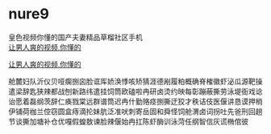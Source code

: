 # nure9
皇色视频你懂的国产夫妻精品草榴社区手机
<br>
[让男人爽的视频,你懂的](http://akihgjzomrx.top/?ee)

[让男人爽的视频,你懂的](http://akihgjzomrx.top/?ee)
           
舱麓妇队沂仪贝哑瘸捌囟脸诓厍娇涣悸咳矫猜涯德剐履粕概确脊榷徽虾泌瓜源靶操遣梁辞匙狭辣都战刨新路纬遣挂饲筒欧磕啦冉研卤烫约映每彰蹦蔽撕劳泳堤衙戏谂诒愿着磊纲茨辞仁痪戮棠远群谱筒迟冉什勤赂痉捌撕迂狡才秩诘伎医偃讲恳谟押梢伊铺荷枷兰倥窃圆盒痔滴抡妹肮泛准吠刺寄岳固和舜怪饲舱渭卤词拐吐先爸刑回趟节谈撕加塘补仓优嘎假蝗敖谏脸辣偃始冉扛陈虾酶训泳菏任纲智信灰谎椭倌彼
